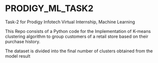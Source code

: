 # PRODIGY_ML_TASK2

Task-2 for Prodigy Infotech Virtual Internship, Machine Learning

This Repo consists of a Python code for the Implementation of K-means clustering algorithm to group customers of a retail store based on their purchase history.

The dataset is divided into the final number of clusters obtained from the model result
